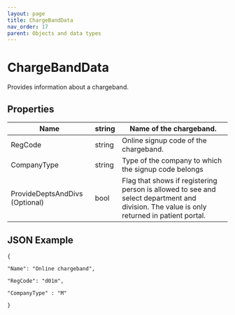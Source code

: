 ```yaml
---
layout: page
title: ChargeBandData
nav_order: 17
parent: Objects and data types
---
```


# ChargeBandData

Provides information about a chargeband.

## Properties

| Name | string | Name of the chargeband. |
| --- | --- | --- |
| RegCode | string | Online signup code of the chargeband. |
| CompanyType | string | Type of the company to which the signup code belongs |
| ProvideDeptsAndDivs (Optional) | bool | Flag that shows if registering person is allowed to see and select department and division. The value is only returned in patient portal. |

## JSON Example

```
{

"Name": "Online chargeband",

"RegCode": "d01m",

"CompanyType" : "M"

}
```
